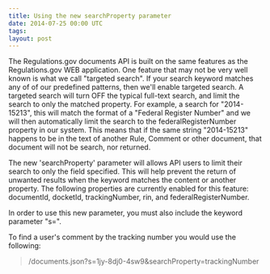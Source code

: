 ```yaml
---
title: Using the new searchProperty parameter
date: 2014-07-25 00:00 UTC
tags:
layout: post
---
```


The Regulations.gov documents API is built on the same features as the Regulations.gov WEB application. One feature that may not be very well known is what we call "targeted search".  If your search keyword matches any of of our predefined patterns, then we'll enable targeted search. A targeted search will turn OFF the typical full-text search, and limit the search to only the matched property.  For example, a search for "2014-15213", this will match the format of a "Federal Register Number" and we will then automatically limit the search to the federalRegisterNumber property in our system.  This means that if the same string "2014-15213" happens to be in the text of another Rule, Comment or other document, that document will not be search, nor returned.

The new 'searchProperty' parameter will allows API users to limit their search to only the field specified.  This will help prevent the return of unwanted results when the keyword matches the content or another property.  The following properties are currently enabled for this feature: documentId, docketId, trackingNumber, rin, and federalRegisterNumber.

In order to use this new parameter, you must also include the keyword parameter "s=".

To find a user's comment by the tracking number you would use the following:

> /documents.json?s=1jy-8dj0-4sw9&searchProperty=trackingNumber